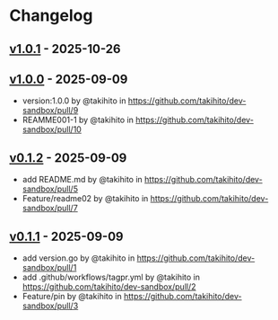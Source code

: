 # Changelog

## [v1.0.1](https://github.com/takihito/dev-sandbox/compare/v1.0.0...v1.0.1) - 2025-10-26

## [v1.0.0](https://github.com/takihito/dev-sandbox/compare/v0.1.2...v1.0.0) - 2025-09-09
- version:1.0.0 by @takihito in https://github.com/takihito/dev-sandbox/pull/9
- REAMME001-1 by @takihito in https://github.com/takihito/dev-sandbox/pull/10

## [v0.1.2](https://github.com/takihito/dev-sandbox/compare/v0.1.1...v0.1.2) - 2025-09-09
- add README.md by @takihito in https://github.com/takihito/dev-sandbox/pull/5
- Feature/readme02 by @takihito in https://github.com/takihito/dev-sandbox/pull/7

## [v0.1.1](https://github.com/takihito/dev-sandbox/commits/v0.1.1) - 2025-09-09
- add version.go by @takihito in https://github.com/takihito/dev-sandbox/pull/1
- add .github/workflows/tagpr.yml by @takihito in https://github.com/takihito/dev-sandbox/pull/2
- Feature/pin by @takihito in https://github.com/takihito/dev-sandbox/pull/3
